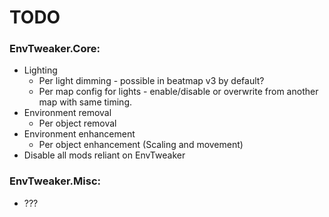 # TODO

### EnvTweaker.Core:
* Lighting
  * Per light dimming - possible in beatmap v3 by default?
  * Per map config for lights - enable/disable or overwrite from another map with same timing.
* Environment removal
  * Per object removal
* Environment enhancement
  * Per object enhancement (Scaling and movement)
* Disable all mods reliant on EnvTweaker

### EnvTweaker.Misc:
* ???
